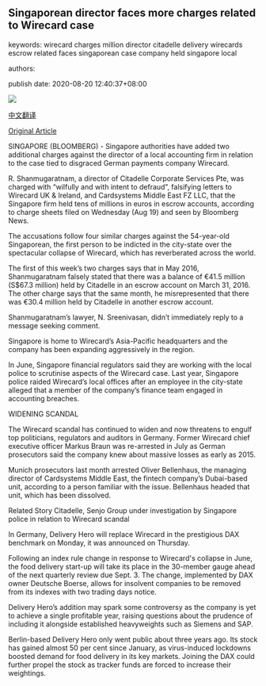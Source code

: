 ## Singaporean director faces more charges related to Wirecard case

keywords: wirecard charges million director citadelle delivery wirecards escrow related faces singaporean case company held singapore local

authors: 

publish date: 2020-08-20 12:40:37+08:00

![](https://www.straitstimes.com/sites/default/files/styles/x_large/public/articles/2020/08/20/nz_wirecard_200876.jpg?itok=WcqOzRSs)

[中文翻译](Singaporean%20director%20faces%20more%20charges%20related%20to%20Wirecard%20case_zh.md)

[Original Article](https://www.straitstimes.com/business/banking/singaporean-slapped-with-two-more-charges-related-to-wirecard-scandal)

SINGAPORE (BLOOMBERG) - Singapore authorities have added two additional charges against the director of a local accounting firm in relation to the case tied to disgraced German payments company Wirecard.

R. Shanmugaratnam, a director of Citadelle Corporate Services Pte, was charged with “wilfully and with intent to defraud”, falsifying letters to Wirecard UK & Ireland, and Cardsystems Middle East FZ LLC, that the Singapore firm held tens of millions in euros in escrow accounts, according to charge sheets filed on Wednesday (Aug 19) and seen by Bloomberg News.

The accusations follow four similar charges against the 54-year-old Singaporean, the first person to be indicted in the city-state over the spectacular collapse of Wirecard, which has reverberated across the world.

The first of this week’s two charges says that in May 2016, Shanmugaratnam falsely stated that there was a balance of €41.5 million (S$67.3 million) held by Citadelle in an escrow account on March 31, 2016. The other charge says that the same month, he misrepresented that there was €30.4 million held by Citadelle in another escrow account.

Shanmugaratnam’s lawyer, N. Sreenivasan, didn’t immediately reply to a message seeking comment.

Singapore is home to Wirecard’s Asia-Pacific headquarters and the company has been expanding aggressively in the region.

In June, Singapore financial regulators said they are working with the local police to scrutinise aspects of the Wirecard case. Last year, Singapore police raided Wirecard’s local offices after an employee in the city-state alleged that a member of the company’s finance team engaged in accounting breaches.

WIDENING SCANDAL

The Wirecard scandal has continued to widen and now threatens to engulf top politicians, regulators and auditors in Germany. Former Wirecard chief executive officer Markus Braun was re-arrested in July as German prosecutors said the company knew about massive losses as early as 2015.

Munich prosecutors last month arrested Oliver Bellenhaus, the managing director of Cardsystems Middle East, the fintech company’s Dubai-based unit, according to a person familiar with the issue. Bellenhaus headed that unit, which has been dissolved.

Related Story Citadelle, Senjo Group under investigation by Singapore police in relation to Wirecard scandal

In Germany, Delivery Hero will replace Wirecard in the prestigious DAX benchmark on Monday, it was announced on Thursday.

Following an index rule change in response to Wirecard's collapse in June, the food delivery start-up will take its place in the 30-member gauge ahead of the next quarterly review due Sept. 3. The change, implemented by DAX owner Deutsche Boerse, allows for insolvent companies to be removed from its indexes with two trading days notice.

Delivery Hero’s addition may spark some controversy as the company is yet to achieve a single profitable year, raising questions about the prudence of including it alongside established heavyweights such as Siemens and SAP.

Berlin-based Delivery Hero only went public about three years ago. Its stock has gained almost 50 per cent since January, as virus-induced lockdowns boosted demand for food delivery in its key markets. Joining the DAX could further propel the stock as tracker funds are forced to increase their weightings.